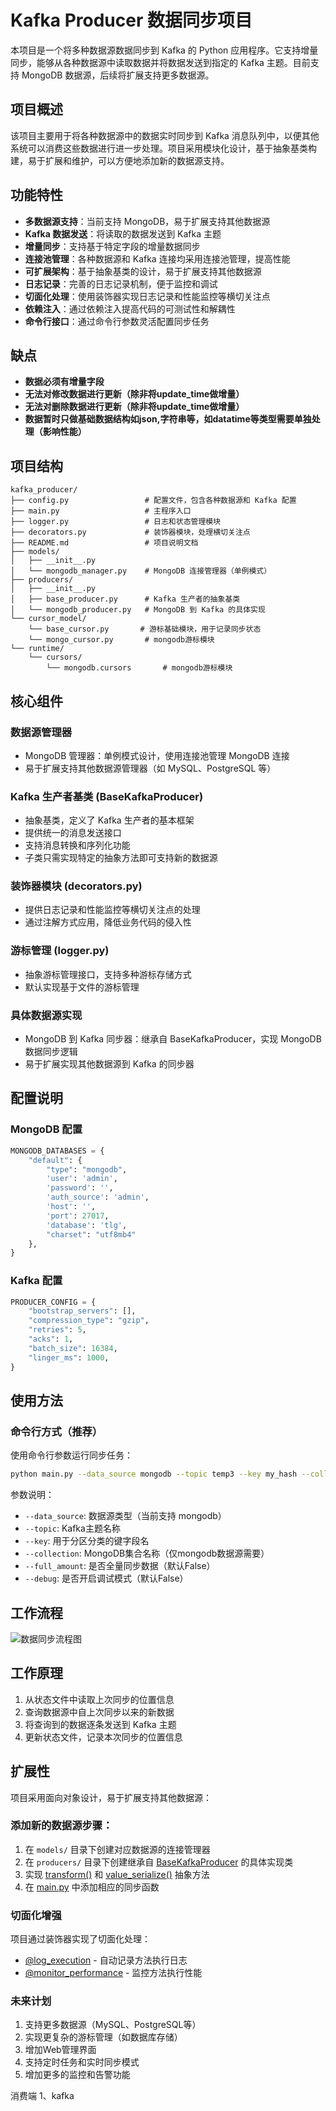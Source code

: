 # Kafka Producer 数据同步项目

本项目是一个将多种数据源数据同步到 Kafka 的 Python 应用程序。它支持增量同步，能够从各种数据源中读取数据并将数据发送到指定的
Kafka 主题。目前支持 MongoDB 数据源，后续将扩展支持更多数据源。

## 项目概述

该项目主要用于将各种数据源中的数据实时同步到 Kafka
消息队列中，以便其他系统可以消费这些数据进行进一步处理。项目采用模块化设计，基于抽象基类构建，易于扩展和维护，可以方便地添加新的数据源支持。

## 功能特性

- **多数据源支持**：当前支持 MongoDB，易于扩展支持其他数据源
- **Kafka 数据发送**：将读取的数据发送到 Kafka 主题
- **增量同步**：支持基于特定字段的增量数据同步
- **连接池管理**：各种数据源和 Kafka 连接均采用连接池管理，提高性能
- **可扩展架构**：基于抽象基类的设计，易于扩展支持其他数据源
- **日志记录**：完善的日志记录机制，便于监控和调试
- **切面化处理**：使用装饰器实现日志记录和性能监控等横切关注点
- **依赖注入**：通过依赖注入提高代码的可测试性和解耦性
- **命令行接口**：通过命令行参数灵活配置同步任务

## 缺点

- **数据必须有增量字段**
- **无法对修改数据进行更新（除非将update_time做增量）**
- **无法对删除数据进行更新（除非将update_time做增量）**
- **数据暂时只做基础数据结构如json,字符串等，如datatime等类型需要单独处理（影响性能）**

## 项目结构

```
kafka_producer/
├── config.py                 # 配置文件，包含各种数据源和 Kafka 配置
├── main.py                   # 主程序入口
├── logger.py                 # 日志和状态管理模块
├── decorators.py             # 装饰器模块，处理横切关注点
├── README.md                 # 项目说明文档
├── models/
│   ├── __init__.py
│   └── mongodb_manager.py    # MongoDB 连接管理器（单例模式）
├── producers/
│   ├── __init__.py
│   ├── base_producer.py      # Kafka 生产者的抽象基类
│   └── mongodb_producer.py   # MongoDB 到 Kafka 的具体实现
└── cursor_model/
    └── base_cursor.py       # 游标基础模块，用于记录同步状态
    └── mongo_cursor.py       # mongodb游标模块
└── runtime/
    └── cursors/
        └── mongodb.cursors       # mongodb游标模块
```

## 核心组件

### 数据源管理器

- MongoDB 管理器：单例模式设计，使用连接池管理 MongoDB 连接
- 易于扩展支持其他数据源管理器（如 MySQL、PostgreSQL 等）

### Kafka 生产者基类 (BaseKafkaProducer)

- 抽象基类，定义了 Kafka 生产者的基本框架
- 提供统一的消息发送接口
- 支持消息转换和序列化功能
- 子类只需实现特定的抽象方法即可支持新的数据源

### 装饰器模块 (decorators.py)

- 提供日志记录和性能监控等横切关注点的处理
- 通过注解方式应用，降低业务代码的侵入性

### 游标管理 (logger.py)

- 抽象游标管理接口，支持多种游标存储方式
- 默认实现基于文件的游标管理

### 具体数据源实现

- MongoDB 到 Kafka 同步器：继承自 BaseKafkaProducer，实现 MongoDB 数据同步逻辑
- 易于扩展实现其他数据源到 Kafka 的同步器

## 配置说明

### MongoDB 配置

```python
MONGODB_DATABASES = {
    "default": {
        "type": "mongodb",
        'user': 'admin',
        'password': '',
        'auth_source': 'admin',
        'host': '',
        'port': 27017,
        'database': 'tlg',
        "charset": "utf8mb4"
    },
}
```

### Kafka 配置

```python
PRODUCER_CONFIG = {
    "bootstrap_servers": [],
    "compression_type": "gzip",
    "retries": 5,
    "acks": 1,
    "batch_size": 16384,
    "linger_ms": 1000,
}
```

## 使用方法

### 命令行方式（推荐）

使用命令行参数运行同步任务：

```bash
python main.py --data_source mongodb --topic temp3 --key my_hash --collection collection  --full_amount True --debug True
```

参数说明：

- `--data_source`: 数据源类型（当前支持 mongodb）
- `--topic`: Kafka主题名称
- `--key`: 用于分区分类的键字段名
- `--collection`: MongoDB集合名称（仅mongodb数据源需要）
- `--full_amount`: 是否全量同步数据（默认False）
- `--debug`: 是否开启调试模式（默认False）
## 工作流程

![数据同步流程图](runtime/mermaid-diagram.png)

## 工作原理

1. 从状态文件中读取上次同步的位置信息
2. 查询数据源中自上次同步以来的新数据
3. 将查询到的数据逐条发送到 Kafka 主题
4. 更新状态文件，记录本次同步的位置信息

## 扩展性

项目采用面向对象设计，易于扩展支持其他数据源：

### 添加新的数据源步骤：

1. 在 `models/` 目录下创建对应数据源的连接管理器
2. 在 `producers/`
   目录下创建继承自 [BaseKafkaProducer](file:///e:/python/kafka_prducer/producers/base_producer.py#L14-L57) 的具体实现类
3. 实现 [transform()](file:///e:/python/kafka_prducer/producers/base_producer.py#L53-L65)
   和 [value_serialize()](file:///e:/python/kafka_prducer/producers/base_producer.py#L67-L77) 抽象方法
4. 在 [main.py](file:///e:/python/kafka_prducer/main.py) 中添加相应的同步函数

### 切面化增强

项目通过装饰器实现了切面化处理：

- [@log_execution](file:///e:/python/kafka_prducer/decorators.py#L7-L22) - 自动记录方法执行日志
- [@monitor_performance](file:///e:/python/kafka_prducer/decorators.py#L25-L41) - 监控方法执行性能

### 未来计划

1. 支持更多数据源（MySQL、PostgreSQL等）
2. 实现更复杂的游标管理（如数据库存储）
3. 增加Web管理界面
4. 支持定时任务和实时同步模式
5. 增加更多的监控和告警功能


消费端
1、kafka